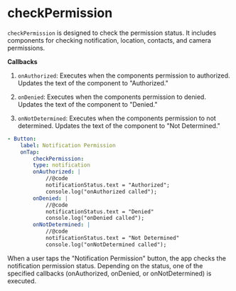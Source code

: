 # checkPermission

`checkPermission` is designed to check the permission status. It includes components for checking notification, location, contacts, and camera permissions.

**Callbacks**
1. `onAuthorized`: Executes when the components permission to authorized. Updates the text of the component to "Authorized."

2. `onDenied`: Executes when the components permission to denied. Updates the text of the component to "Denied."

3. `onNotDetermined`: Executes when the components permission to not determined. Updates the text of the component to "Not Determined."

```yaml
- Button:
    label: Notification Permission
    onTap:
        checkPermission:
        type: notification
        onAuthorized: |
            //@code
            notificationStatus.text = "Authorized";
            console.log("onAuthorized called");
        onDenied: |
            //@code
            notificationStatus.text = "Denied"
            console.log("onDenied called");
        onNotDetermined: |
            //@code
            notificationStatus.text = "Not Determined"
            console.log("onNotDetermined called");
```
When a user taps the "Notification Permission" button, the app checks the notification permission status. Depending on the status, one of the specified callbacks (onAuthorized, onDenied, or onNotDetermined) is executed. 
